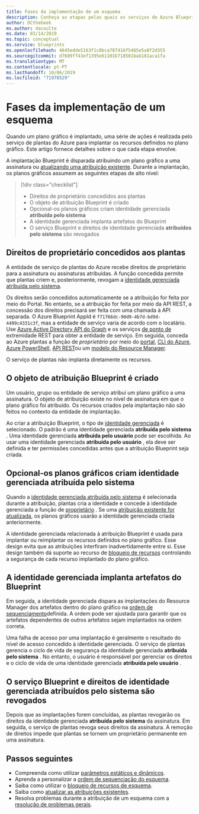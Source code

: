 ```yaml
---
title: Fases da implementação de um esquema
description: Conheça as etapas pelas quais os serviços de Azure Blueprint passam durante uma implantação.
author: DCtheGeek
ms.author: dacoulte
ms.date: 03/14/2019
ms.topic: conceptual
ms.service: blueprints
ms.openlocfilehash: 4645edde5163f1c8bca787416f5465e5a8f2d355
ms.sourcegitcommit: d7689ff43ef1395e61101b718501bab181aca1fa
ms.translationtype: MT
ms.contentlocale: pt-PT
ms.lasthandoff: 10/06/2019
ms.locfileid: "71978529"
---
```

# <a name="stages-of-a-blueprint-deployment"></a>Fases da implementação de um esquema

Quando um plano gráfico é implantado, uma série de ações é realizada pelo serviço de plantas do Azure para implantar os recursos definidos no plano gráfico. Este artigo fornece detalhes sobre o que cada etapa envolve.

A implantação Blueprint é disparada atribuindo um plano gráfico a uma assinatura ou [atualizando uma atribuição existente](../how-to/update-existing-assignments.md). Durante a implantação, os planos gráficos assumem as seguintes etapas de alto nível:

> [!div class="checklist"]
> - Direitos de proprietário concedidos aos plantas
> - O objeto de atribuição Blueprint é criado
> - Opcional-os planos gráficos criam identidade gerenciada **atribuída pelo sistema**
> - A identidade gerenciada implanta artefatos do Blueprint
> - O serviço Blueprint e direitos de identidade gerenciada **atribuídos pelo sistema** são revogados

## <a name="blueprints-granted-owner-rights"></a>Direitos de proprietário concedidos aos plantas

A entidade de serviço de plantas do Azure recebe direitos de proprietário para a assinatura ou assinaturas atribuídas. A função concedida permite que plantas criem e, posteriormente, revogam a [identidade gerenciada atribuída pelo sistema](../../../active-directory/managed-identities-azure-resources/overview.md).

Os direitos serão concedidos automaticamente se a atribuição for feita por meio do Portal. No entanto, se a atribuição for feita por meio da API REST, a concessão dos direitos precisará ser feita com uma chamada à API separada. O Azure Blueprint AppId é `f71766dc-90d9-4b7d-bd9d-4499c4331c3f`, mas a entidade de serviço varia de acordo com o locatário. Use [Azure Active Directory API do Graph](../../../active-directory/develop/active-directory-graph-api.md) e os serviços [de ponto de](/graph/api/resources/serviceprincipal) extremidade REST para obter a entidade de serviço. Em seguida, conceda ao Azure plantas a função de _proprietário_ por meio do [portal](../../../role-based-access-control/role-assignments-portal.md), [CLI do Azure](../../../role-based-access-control/role-assignments-cli.md), [Azure PowerShell](../../../role-based-access-control/role-assignments-powershell.md), [API REST](../../../role-based-access-control/role-assignments-rest.md)ou um [modelo do Resource Manager](../../../role-based-access-control/role-assignments-template.md).

O serviço de plantas não implanta diretamente os recursos.

## <a name="the-blueprint-assignment-object-is-created"></a>O objeto de atribuição Blueprint é criado

Um usuário, grupo ou entidade de serviço atribui um plano gráfico a uma assinatura. O objeto de atribuição existe no nível de assinatura em que o plano gráfico foi atribuído. Os recursos criados pela implantação não são feitos no contexto da entidade de implantação.

Ao criar a atribuição Blueprint, o tipo de [identidade gerenciada](../../../active-directory/managed-identities-azure-resources/overview.md) é selecionado. O padrão é uma identidade gerenciada **atribuída pelo sistema** . Uma identidade gerenciada **atribuída pelo usuário** pode ser escolhida. Ao usar uma identidade gerenciada **atribuída pelo usuário** , ela deve ser definida e ter permissões concedidas antes que a atribuição Blueprint seja criada.

## <a name="optional---blueprints-creates-system-assigned-managed-identity"></a>Opcional-os planos gráficos criam identidade gerenciada atribuída pelo sistema

Quando a [identidade gerenciada atribuída pelo sistema](../../../active-directory/managed-identities-azure-resources/overview.md) é selecionada durante a atribuição, plantas cria a identidade e concede à identidade gerenciada a função de [proprietário](../../../role-based-access-control/built-in-roles.md#owner) . Se uma [atribuição existente for atualizada](../how-to/update-existing-assignments.md), os planos gráficos usarão a identidade gerenciada criada anteriormente.

A identidade gerenciada relacionada à atribuição Blueprint é usada para implantar ou reimplantar os recursos definidos no plano gráfico. Esse design evita que as atribuições interfiram inadvertidamente entre si.
Esse design também dá suporte ao recurso de [bloqueio de recursos](./resource-locking.md) controlando a segurança de cada recurso implantado do plano gráfico.

## <a name="the-managed-identity-deploys-blueprint-artifacts"></a>A identidade gerenciada implanta artefatos do Blueprint

Em seguida, a identidade gerenciada dispara as implantações do Resource Manager dos artefatos dentro do plano gráfico na [ordem de sequenciamento](./sequencing-order.md)definida. A ordem pode ser ajustada para garantir que os artefatos dependentes de outros artefatos sejam implantados na ordem correta.

Uma falha de acesso por uma implantação é geralmente o resultado do nível de acesso concedido à identidade gerenciada. O serviço de plantas gerencia o ciclo de vida de segurança da identidade gerenciada **atribuída pelo sistema** . No entanto, o usuário é responsável por gerenciar os direitos e o ciclo de vida de uma identidade gerenciada **atribuída pelo usuário** .

## <a name="blueprint-service-and-system-assigned-managed-identity-rights-are-revoked"></a>O serviço Blueprint e direitos de identidade gerenciada atribuídos pelo sistema são revogados

Depois que as implantações forem concluídas, as plantas revogarão os direitos da identidade gerenciada **atribuída pelo sistema** da assinatura. Em seguida, o serviço de plantas revoga seus direitos da assinatura. A remoção de direitos impede que plantas se tornem um proprietário permanente em uma assinatura.

## <a name="next-steps"></a>Passos seguintes

- Compreenda como utilizar [parâmetros estáticos e dinâmicos](parameters.md).
- Aprenda a personalizar a [ordem de sequenciação do esquema](sequencing-order.md).
- Saiba como utilizar o [bloqueio de recursos de esquema](resource-locking.md).
- Saiba como [atualizar as atribuições existentes](../how-to/update-existing-assignments.md).
- Resolva problemas durante a atribuição de um esquema com a [resolução de problemas gerais](../troubleshoot/general.md).